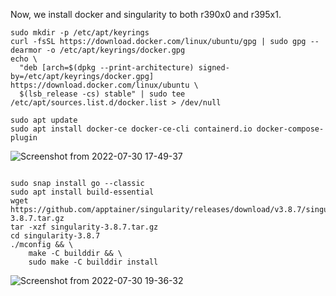 Now, we install docker and singularity to both r390x0 and r395x1.
```
sudo mkdir -p /etc/apt/keyrings
curl -fsSL https://download.docker.com/linux/ubuntu/gpg | sudo gpg --dearmor -o /etc/apt/keyrings/docker.gpg
echo \
  "deb [arch=$(dpkg --print-architecture) signed-by=/etc/apt/keyrings/docker.gpg] https://download.docker.com/linux/ubuntu \
  $(lsb_release -cs) stable" | sudo tee /etc/apt/sources.list.d/docker.list > /dev/null
  
sudo apt update
sudo apt install docker-ce docker-ce-cli containerd.io docker-compose-plugin
```

![Screenshot from 2022-07-30 17-49-37](https://user-images.githubusercontent.com/80142550/181902986-24b5f0cf-17ca-4bff-9597-ca37b3a4cfe1.png)

```

sudo snap install go --classic
sudo apt install build-essential
wget https://github.com/apptainer/singularity/releases/download/v3.8.7/singularity-3.8.7.tar.gz
tar -xzf singularity-3.8.7.tar.gz
cd singularity-3.8.7
./mconfig && \
    make -C builddir && \
    sudo make -C builddir install
```

![Screenshot from 2022-07-30 19-36-32](https://user-images.githubusercontent.com/80142550/181906559-c1048d9b-7420-4018-af36-d2208bd49ef1.png)
